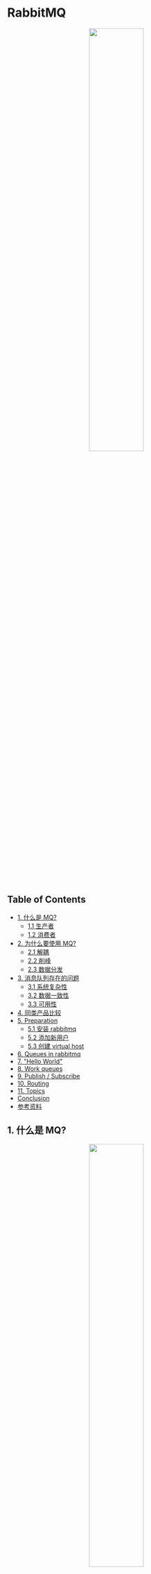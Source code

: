 # RabbitMQ

<div align="center"> <img src="rabbitMQ.png" width="50%"/> </div><br>



Table of Contents
-----------------

* [1. 什么是 MQ?](#1-什么是-mq)
   * [1.1 生产者](#11-生产者)
   * [1.2 消费者](#12-消费者)
* [2. 为什么要使用 MQ?](#2-为什么要使用-mq)
   * [2.1 解耦](#21-解耦)
   * [2.2 削峰](#22-削峰)
   * [2.3 数据分发](#23-数据分发)
* [3. 消息队列存在的问题](#3-消息队列存在的问题)
   * [3.1 系统复杂性](#31-系统复杂性)
   * [3.2 数据一致性](#32-数据一致性)
   * [3.3 可用性](#33-可用性)
* [4. 同类产品比较](#4-同类产品比较)
* [5. Preparation](#5-preparation)
   * [5.1 安装 rabbitmq](#51-安装-rabbitmq)
   * [5.2 添加新用户](#52-添加新用户)
   * [5.3 创建 virtual host](#53-创建-virtual-host)
* [6. Queues in rabbitmq](#6-queues-in-rabbitmq)
* [7. "Hello World"](#7-hello-world)
* [8. Work queues](#8-work-queues)
* [9. Publish / Subscribe](#9-publish--subscribe)
* [10. Routing](#10-routing)
* [11. Topics](#11-topics)
* [Conclusion](#conclusion)
* [参考资料](#参考资料)



## 1. 什么是 MQ?

<div align="center"> <img src="mq.png" width="50%"/> </div><br>





`MQ` 即为 `message queue`，消息队列是应用程序和应用程序之间的通信方法



### 1.1 生产者

- 生产者：把数据放到队列中的执行者



### 1.2 消费者

- 消费者：将数据从队列中取出的执行者



> **RabbitMQ is a message broker: it accepts and forwards messages. You can think about it as a post office: when you put the mail that you want posting in a post box, you can be sure that Mr. or Ms. Mailperson will eventually deliver the mail to your recipient. In this analogy, RabbitMQ is a post box, a post office and a postman.**



<div align="center"> <img src="new-mq.jpg" width="50%"/> </div><br>



## 2. 为什么要使用 MQ?

- 应用解耦
- 流量削峰
- 数据分发 



### 2.1 解耦

一个系统的耦合度越高，容错性就越低（牵一发而动全身）



解耦是消息队列所要解决最本质的问题。

解耦，一个事务，只关心核心的流程，而需要依赖其他系统但不那么重要的事情，有通知即可，无需等待结构。



举个例子，在一个订单系统中

<div align="center"> <img src="image-20200809151522494.png" width="40%"/> </div><br>

包含以下功能（流程）：

- 订单支付
- 库存
- 物流



若物流系统发生故障



加入消息队列前：

则订单系统需要等待，终端系统等待时间过长会造成用户体验感极差



加入了消息队列后：

用户支付操作正常完成，将数据放到消息队列中，并及时返回“支付成功“的讯号

而当物流系统恢复后，补充处理消息队列中的订单消息即可（异步），用户几乎感受不到



<div align="center"> <img src="image-20200809151754415.png" width="45%"/> </div><br>





### 2.2 削峰

<div align="center"> <img src="image-20200809170311265.png" width="40%"/> </div><br>

在没有引入消息队列前：

若服务器在某一时间段的访问量陡增，例如常见的秒杀，双 11 等，公司原有的服务器承受不了高强度的访问量，会造成数据库崩溃（频繁地与系统 `IO` 打交道）



这时需引入消息队列：

<div align="center"> <img src="image-20200809170207889.png" width="40%"/> </div><br>

起到削峰的作用







### 2.3 数据分发























## 3. 消息队列存在的问题

任何事物都有两面性，在系统引入消息队列也有其缺点：

- 系统复杂性
- 数据一致性
- 可用性



### 3.1 系统复杂性

在系统中引入 `mq` 主要会造成以下问题：

- 重复消费
- 消息丢失
- 消息顺序消费



### 3.2 数据一致性

数据的一致性涉及到分布式事务的知识，广泛存在于分布式系统中

引入消息队列会将这个问题的缺点放大



### 3.3 可用性

如何保证 `mq` 的高可用性？







## 4. 同类产品比较

（实习的时候，公司用的是 `kafka`）

<div align="center"> <img src="111.jpg" width="60%"/> </div><br>




## 5. Preparation

### 5.1 安装 rabbitmq

采用 `homebrew` 安装 `rabbitmq`

<div align="center"> <img src="image-20200808164521398.png" width="60%"/> </div><br>



通过 `homebrew` 安装的软件位于 `/usr/local/Cellar` 上


<div align="center"> <img src="image-20200808164750922.png" width="60%"/> </div><br>

启动 `rabbitmq-server`


<div align="center"> <img src="image-20200808165033549.png" width="60%"/> </div><br>



输入网址：

```html
http://localhost:15672/
```

<div align="center"> <img src="image-20200808165134031.png" width="50%"/> </div><br>

默认账号密码都为 `guest`

搭建成功

<div align="center"> <img src="image-20200808165224073.png" width="100%"/> </div><br>



### 5.2 添加新用户

设置新账号


<div align="center"> <img src="image-20200808205850672.png" width="100%"/> </div><br>

添加成功！

<div align="center"> <img src="image-20200808205922733.png" width="50%"/> </div><br>









###  5.3 创建 virtual host

<div align="center"> <img src="image-20200810095221458.png" width="90%"/> </div><br>

创建新的 `virtual host`：`myVH`


<div align="center"> <img src="image-20200810095500313.png" width="90%"/> </div><br>


添加 `permission`

<div align="center"> <img src="image-20200810095625133.png" width="90%"/> </div><br>

## 6. Queues in rabbitmq

























## 7. "Hello World"

<div align="center"> <img src="image-20200810172918581.png" width="50%"/> </div><br>

引入 `maven`

```xml
<dependencies>

  <!-- https://mvnrepository.com/artifact/com.rabbitmq/amqp-client -->
  <dependency>
    <groupId>com.rabbitmq</groupId>
    <artifactId>amqp-client</artifactId>
    <version>5.9.0</version>
  </dependency>

  <!-- https://mvnrepository.com/artifact/org.slf4j/slf4j-api -->
  <dependency>
    <groupId>org.slf4j</groupId>
    <artifactId>slf4j-api</artifactId>
    <version>1.7.30</version>
  </dependency>

  <!-- https://mvnrepository.com/artifact/org.slf4j/slf4j-simple -->
  <dependency>
    <groupId>org.slf4j</groupId>
    <artifactId>slf4j-simple</artifactId>
    <version>1.7.30</version>
    <scope>test</scope>
  </dependency>

</dependencies>
```



自定义 `ConnectionFactoryUtil` 工具类

**ConnectionFactoryUtil.java**

```java
/**
 * Connection factory util
 */
public class ConnectionFactoryUtil {
    public static ConnectionFactory getConnectionFactory() {
        ConnectionFactory connectionFactory = new ConnectionFactory();
        connectionFactory.setVirtualHost("/myVH");
        connectionFactory.setUsername("ceezyyy");
        connectionFactory.setPassword("123456");
        return connectionFactory;
    }
}
```



**Publisher.java**

```java
/**
 * Publisher of "hello world"
 */
public class Publisher {
    private static final String QUEUE_NAME = "hello";

    public static void main(String[] args) throws IOException, TimeoutException {

        // get factory
        ConnectionFactory factory = ConnectionFactoryUtil.getConnectionFactory();

        try (Connection connection = factory.newConnection();
             Channel channel = connection.createChannel()) {
            channel.queueDeclare(QUEUE_NAME, false, false, false, null);
            String message = "Hello World";
            channel.basicPublish("", QUEUE_NAME, null, message.getBytes());
            System.out.println("Message sent!");
        }

    }

}
```

消息发送成功！

<div align="center"> <img src="image-20200811100048282.png" width="80%"/> </div><br>

<div align="center"> <img src="image-20200811100134454.png" width="50%"/> </div><br>

发送完消息，需要定义 `consumer` 接受消息

> That's it for our publisher. Our consumer listens for messages from RabbitMQ, so unlike the publisher which publishes a single message, we'll keep the consumer running to listen for messages and print them out.



**Consumer.java**

```java
/**
 * Consumer of "hello world"
 * <p>
 * we want the process to stay alive while the consumer is listening asynchronously for messages to arrive
 */
public class Consumer {

    public static void main(String[] args) throws Exception {

        ConnectionFactory factory = ConnectionFactoryUtil.getConnectionFactory();

        Connection connection = factory.newConnection();

        Channel channel = connection.createChannel();

        channel.queueDeclare(Publisher.QUEUE_NAME, false, false, false, null);
        System.out.println("Waiting for message");

        DeliverCallback deliverCallback = new DeliverCallback() {
            @Override
            public void handle(String consumerTag, Delivery message) throws IOException {
                String receivedMessage = new String(message.getBody());
                System.out.println("Received message: " + receivedMessage);
            }
        };

        CancelCallback cancelCallback = new CancelCallback() {
            @Override
            public void handle(String consumerTag) throws IOException {
                System.out.println("Receive failed!");
            }
        };

        channel.basicConsume(Publisher.QUEUE_NAME, deliverCallback, cancelCallback);

    }

}
```

消费成功！

<div align="center"> <img src="image-20200811103051494.png" width="40%"/> </div><br>



## 8. Work queues


<div align="center"> <img src="image-20200811104438473.png" width="40%"/> </div><br>



> In the [first tutorial](https://www.rabbitmq.com/tutorials/tutorial-one-java.html) we wrote programs to send and receive messages from a named queue. In this one we'll create a *Work Queue* that will be used to distribute time-consuming tasks among multiple workers.
>
> The main idea behind Work Queues (aka: *Task Queues*) is to avoid doing a resource-intensive task immediately and having to wait for it to complete. Instead we schedule the task to be done later. We encapsulate a *task* as a message and send it to a queue. A worker process running in the background will pop the tasks and eventually execute the job. When you run many workers the tasks will be shared between them.
>
> This concept is especially useful in web applications where it's impossible to handle a complex task during a short HTTP request window.



**Publisher.java**

```java
/**
 * Publisher of work queues
 */
public class Publisher {

    static final String WORK_QUEUE_NAME = "work_queue";

    public static void main(String[] args) throws Exception {
        ConnectionFactory factory = ConnectionFactoryUtil.getConnectionFactory();

        try (Connection connection = factory.newConnection();
             Channel channel = connection.createChannel()
        ) {
            channel.queueDeclare(WORK_QUEUE_NAME, true, false, false, null);

            StringBuilder s = new StringBuilder("Work queue here!");

            // simulate
            for (int i = 0; i < 10; i++) {
                s.append(i);
                channel.basicPublish("", WORK_QUEUE_NAME, null, s.toString().getBytes());
            }

            System.out.println("Message sent!");
        }

    }

}
```



创建 2 个消费者

**Consumer1.java**

```java
/**
 * Consumer1 of work queues
 */
public class Consumer1 {

    public static void main(String[] args) throws Exception {
        ConnectionFactory factory = ConnectionFactoryUtil.getConnectionFactory();
        Connection connection = factory.newConnection();
        final Channel channel = connection.createChannel();

        channel.queueDeclare(Publisher.WORK_QUEUE_NAME, true, false, false, null);
        System.out.println("Receiving message");

        // request a specific prefetchCount "quality of service" settings for this channel.
        channel.basicQos(1);

        DeliverCallback deliverCallback = new DeliverCallback() {
            @Override
            public void handle(String consumerTag, Delivery message) throws IOException {
                System.out.println("Consumer1 here!");

                try {
                    String receivedMessage = new String(message.getBody());
                    System.out.println(receivedMessage);
                    Thread.sleep(1000);
                } catch (InterruptedException e) {
                    e.printStackTrace();
                } finally {

                    System.out.println("Done");

                    /*
                     * In order to make sure a message is never lost, RabbitMQ supports message acknowledgments.
                     * An acknowledgement is sent back by the consumer to tell RabbitMQ that a particular message has been received,
                     * processed and that RabbitMQ is free to delete it.
                     * */
                    channel.basicAck(message.getEnvelope().getDeliveryTag(), false);

                }
            }
        };

        CancelCallback cancelCallback = new CancelCallback() {
            @Override
            public void handle(String consumerTag) throws IOException {
                System.out.println("Receive failed!");
            }
        };

        channel.basicConsume(Publisher.WORK_QUEUE_NAME, deliverCallback, cancelCallback);

    }
}
```



**Consumer2.java**

```java
/**
 * Consumer2 of work queues
 */
public class Consumer2 {
    public static void main(String[] args) throws Exception {
        ConnectionFactory factory = ConnectionFactoryUtil.getConnectionFactory();
        Connection connection = factory.newConnection();
        final Channel channel = connection.createChannel();

        channel.queueDeclare(Publisher.WORK_QUEUE_NAME, true, false, false, null);
        System.out.println("Receiving message");

        // request a specific prefetchCount "quality of service" settings for this channel.
        channel.basicQos(1);

        DeliverCallback deliverCallback = new DeliverCallback() {
            @Override
            public void handle(String consumerTag, Delivery message) throws IOException {
                System.out.println("Consumer2 here!");

                try {
                    String receivedMessage = new String(message.getBody());
                    System.out.println(receivedMessage);
                    Thread.sleep(1000);
                } catch (InterruptedException e) {
                    e.printStackTrace();
                } finally {

                    System.out.println("Done");

                    /*
                     * In order to make sure a message is never lost, RabbitMQ supports message acknowledgments.
                     * An acknowledgement is sent back by the consumer to tell RabbitMQ that a particular message has been received,
                     * processed and that RabbitMQ is free to delete it.
                     * */
                    channel.basicAck(message.getEnvelope().getDeliveryTag(), false);

                }
            }
        };

        CancelCallback cancelCallback = new CancelCallback() {
            @Override
            public void handle(String consumerTag) throws IOException {
                System.out.println("Receive failed!");
            }
        };

        channel.basicConsume(Publisher.WORK_QUEUE_NAME, deliverCallback, cancelCallback);

    }
}
```



启动生产者

<div align="center"> <img src="image-20200811150435767.png" width="40%"/> </div><br>





启动消费者 1

<div align="center"> <img src="image-20200811192352827.png" width="30%"/> </div><br> 





启动消费者 2

<div align="center"> <img src="image-20200811192409318.png" width="30%"/> </div><br>





## 9. Publish / Subscribe

<div align="center"> <img src="image-20200811192620816.png" width="50%"/> </div><br>

> In the [previous tutorial](https://www.rabbitmq.com/tutorials/tutorial-two-java.html) we created a work queue. The assumption behind a work queue is that each task is delivered to exactly one worker. In this part we'll do something completely different -- we'll deliver a message to multiple consumers. This pattern is known as "publish/subscribe".
>
> To illustrate the pattern, we're going to build a simple logging system. It will consist of two programs -- the first will emit log messages and the second will receive and print them.
>
> In our logging system every running copy of the receiver program will get the messages. That way we'll be able to run one receiver and direct the logs to disk; and at the same time we'll be able to run another receiver and see the logs on the screen.
>
> Essentially, published log messages are going to be broadcast to all the receivers.



`publish / subscribe` 的思想很简单：生产者发送消息，不同的（多个）消费者接受消息



这里引入一个新的概念：`exchange`



`exchange` 的功能：

- 接受来自 `publisher` 的消息
- 将消息分发到不同的队列中



**exchange 如何将消息分发到不同的队列？**

- direct
- topic
- headers
- fanout



**BuiltinExchangeType.java**

```java
package com.rabbitmq.client;

/**
 * Enum for built-in exchange types.
 */
public enum BuiltinExchangeType {

    DIRECT("direct"), FANOUT("fanout"), TOPIC("topic"), HEADERS("headers");

    private final String type;

    BuiltinExchangeType(String type) {
        this.type = type;
    }

    public String getType() {
        return type;
    }
}
```



首先，我们先讨论 `fanout`


<div align="center"> <img src="image-20200812104252944.png" width="50%"/> </div><br>

`fanout` 作为 `exchange` 的一种模式，核心就是广播

对于其接收到的消息，都将转发到所有"认识"的队列



<div align="center"> <img src="image-20200812105831210.png" width="60%"/> </div><br>

定义消费者，消费者只负责生产消息

**Publisher.java**

```java
/**
 * Publisher of public & subscribe
 */
public class Publisher {

    static final String EXCHANGE_NAME = "exchange_fanout";

    public static void main(String[] args) throws Exception {
        ConnectionFactory factory = ConnectionFactoryUtil.getConnectionFactory();

        try (
                Connection connection = factory.newConnection();
                Channel channel = connection.createChannel();
        ) {
            channel.exchangeDeclare(EXCHANGE_NAME, BuiltinExchangeType.FANOUT);
            String message = "Fanout here!";
            channel.basicPublish(EXCHANGE_NAME, "", null, message.getBytes());
        } finally {
            System.out.println("Message sent!");
        }

    }

}
```

对于生产者而言，只需关系生产消息以及定义 `exchange` （谁来接收我的消息）

<div align="center"> <img src="image-20200812113823723.png" width="50%"/> </div><br>


<div align="center"> <img src="image-20200812113917691.png" width="50%"/> </div><br>





























## 10. Routing

















## 11. Topics

















## Conclusion

- Try-with-resources
- 视频入门 + 官网教程结合食用





## 参考资料

- [RabbitMQ Tutorials](https://www.rabbitmq.com/getstarted.html)
- [什么是消息队列？](https://juejin.im/post/6844903817348136968)
- [消息队列的使用场景是怎样的？](https://www.zhihu.com/question/34243607)
- [消息队列设计精要](https://tech.meituan.com/2016/07/01/mq-design.html)
- [Java – Try with Resources](https://www.baeldung.com/java-try-with-resources)











